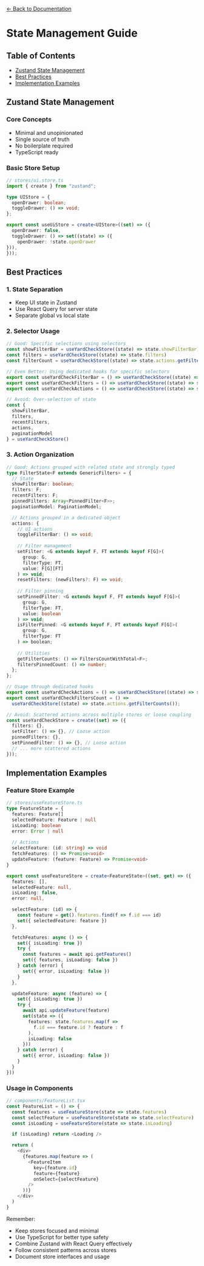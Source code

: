[← Back to Documentation](./DOCS.md)

# State Management Guide

## Table of Contents
- [Zustand State Management](#zustand-state-management)
- [Best Practices](#best-practices)
- [Implementation Examples](#implementation-examples)

## Zustand State Management

### Core Concepts
- Minimal and unopinionated
- Single source of truth
- No boilerplate required
- TypeScript ready

### Basic Store Setup
```typescript
// stores/ui.store.ts
import { create } from "zustand";

type UIStore = {
  openDrawer: boolean;
  toggleDrawer: () => void;
};

export const useUiStore = create<UIStore>((set) => ({
  openDrawer: false,
  toggleDrawer: () => set((state) => ({ 
    openDrawer: !state.openDrawer 
})),
}));
```


## Best Practices

### 1. State Separation
- Keep UI state in Zustand
- Use React Query for server state
- Separate global vs local state

### 2. Selector Usage
```typescript
// Good: Specific selections using selectors
const showFilterBar = useYardCheckStore((state) => state.showFilterBar)
const filters = useYardCheckStore((state) => state.filters)
const filterCount = useYardCheckStore((state) => state.actions.getFilterCounts())

// Even Better: Using dedicated hooks for specific selectors
export const useYardCheckFilterBar = () => useYardCheckStore((state) => state.showFilterBar);
export const useYardCheckFilters = () => useYardCheckStore((state) => state.filters);
export const useYardCheckActions = () => useYardCheckStore((state) => state.actions);

// Avoid: Over-selection of state
const { 
  showFilterBar, 
  filters, 
  recentFilters, 
  actions, 
  paginationModel 
} = useYardCheckStore()
```

### 3. Action Organization
```typescript
// Good: Actions grouped with related state and strongly typed
type FilterState<F extends GenericFilters> = {
  // State
  showFilterBar: boolean;
  filters: F;
  recentFilters: F;
  pinnedFilters: Array<PinnedFilter<F>>;
  paginationModel: PaginationModel;

  // Actions grouped in a dedicated object
  actions: {
    // UI actions
    toggleFilterBar: () => void;
    
    // Filter management
    setFilter: <G extends keyof F, FT extends keyof F[G]>(
      group: G, 
      filterType: FT, 
      value: F[G][FT]
    ) => void;
    resetFilters: (newFilters?: F) => void;
    
    // Filter pinning
    setPinnedFilter: <G extends keyof F, FT extends keyof F[G]>(
      group: G, 
      filterType: FT, 
      value: boolean
    ) => void;
    isFilterPinned: <G extends keyof F, FT extends keyof F[G]>(
      group: G, 
      filterType: FT
    ) => boolean;
    
    // Utilities
    getFilterCounts: () => FiltersCountWithTotal<F>;
    filtersPinnedCount: () => number;
  };
};

// Usage through dedicated hooks
export const useYardCheckActions = () => useYardCheckStore((state) => state.actions);
export const useYardCheckFiltersCount = () => 
  useYardCheckStore((state) => state.actions.getFilterCounts());

// Avoid: Scattered actions across multiple stores or loose coupling
const useYardCheckStore = create((set) => ({
  filters: {},
  setFilter: () => {}, // Loose action
  pinnedFilters: {},
  setPinnedFilter: () => {}, // Loose action
  // ... more scattered actions
}));
```

## Implementation Examples

### Feature Store Example
```typescript
// stores/useFeatureStore.ts
type FeatureState = {
  features: Feature[]
  selectedFeature: Feature | null
  isLoading: boolean
  error: Error | null
  
  // Actions
  selectFeature: (id: string) => void
  fetchFeatures: () => Promise<void>
  updateFeature: (feature: Feature) => Promise<void>
}

export const useFeatureStore = create<FeatureState>((set, get) => ({
  features: [],
  selectedFeature: null,
  isLoading: false,
  error: null,

  selectFeature: (id) => {
    const feature = get().features.find(f => f.id === id)
    set({ selectedFeature: feature })
  },

  fetchFeatures: async () => {
    set({ isLoading: true })
    try {
      const features = await api.getFeatures()
      set({ features, isLoading: false })
    } catch (error) {
      set({ error, isLoading: false })
    }
  },

  updateFeature: async (feature) => {
    set({ isLoading: true })
    try {
      await api.updateFeature(feature)
      set(state => ({
        features: state.features.map(f => 
          f.id === feature.id ? feature : f
        ),
        isLoading: false
      }))
    } catch (error) {
      set({ error, isLoading: false })
    }
  }
}))
```

### Usage in Components
```typescript
// components/FeatureList.tsx
const FeatureList = () => {
  const features = useFeatureStore(state => state.features)
  const selectFeature = useFeatureStore(state => state.selectFeature)
  const isLoading = useFeatureStore(state => state.isLoading)

  if (isLoading) return <Loading />

  return (
    <div>
      {features.map(feature => (
        <FeatureItem
          key={feature.id}
          feature={feature}
          onSelect={selectFeature}
        />
      ))}
    </div>
  )
}
```

Remember:
- Keep stores focused and minimal
- Use TypeScript for better type safety
- Combine Zustand with React Query effectively
- Follow consistent patterns across stores
- Document store interfaces and usage 